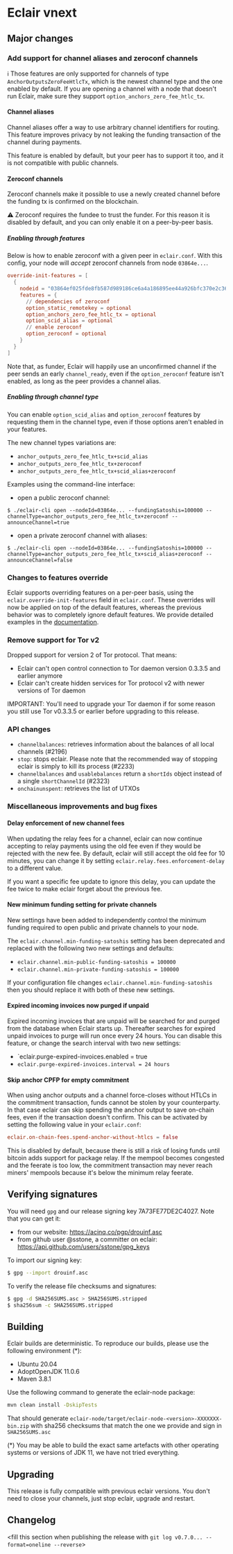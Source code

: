 # Eclair vnext

<insert here a high-level description of the release>

## Major changes

### Add support for channel aliases and zeroconf channels

:information_source: Those features are only supported for channels of type `AnchorOutputsZeroFeeHtlcTx`, which is the
newest channel type and the one enabled by default. If you are opening a channel with a node that doesn't run Eclair,
make sure they support `option_anchors_zero_fee_htlc_tx`.

#### Channel aliases

Channel aliases offer a way to use arbitrary channel identifiers for routing. This feature improves privacy by not
leaking the funding transaction of the channel during payments.

This feature is enabled by default, but your peer has to support it too, and it is not compatible with public channels.

#### Zeroconf channels

Zeroconf channels make it possible to use a newly created channel before the funding tx is confirmed on the blockchain.

:warning: Zeroconf requires the fundee to trust the funder. For this reason it is disabled by default, and you can
only enable it on a peer-by-peer basis.

##### Enabling through features

Below is how to enable zeroconf with a given peer in `eclair.conf`. With this config, your node will _accept_ zeroconf
channels from node `03864e...`.

```eclair.conf
override-init-features = [
  {
    nodeid = "03864ef025fde8fb587d989186ce6a4a186895ee44a926bfc370e2c366597a3f8f",
    features = {
      // dependencies of zeroconf
      option_static_remotekey = optional
      option_anchors_zero_fee_htlc_tx = optional
      option_scid_alias = optional
      // enable zeroconf
      option_zeroconf = optional
    }
  }
]
```

Note that, as funder, Eclair will happily use an unconfirmed channel if the peer sends an early `channel_ready`, even if
the `option_zeroconf` feature isn't enabled, as long as the peer provides a channel alias.

##### Enabling through channel type

You can enable `option_scid_alias` and `option_zeroconf` features by requesting them in the channel type, even if those
options aren't enabled in your features.

The new channel types variations are:

- `anchor_outputs_zero_fee_htlc_tx+scid_alias`
- `anchor_outputs_zero_fee_htlc_tx+zeroconf`
- `anchor_outputs_zero_fee_htlc_tx+scid_alias+zeroconf`

Examples using the command-line interface:

- open a public zeroconf channel:

```shell
$ ./eclair-cli open --nodeId=03864e... --fundingSatoshis=100000 --channelType=anchor_outputs_zero_fee_htlc_tx+zeroconf --announceChannel=true
```

- open a private zeroconf channel with aliases:

```shell
$ ./eclair-cli open --nodeId=03864e... --fundingSatoshis=100000 --channelType=anchor_outputs_zero_fee_htlc_tx+scid_alias+zeroconf --announceChannel=false
```

### Changes to features override

Eclair supports overriding features on a per-peer basis, using the `eclair.override-init-features` field in `eclair.conf`.
These overrides will now be applied on top of the default features, whereas the previous behavior was to completely ignore default features.
We provide detailed examples in the [documentation](../Configure.md#customize-features).

### Remove support for Tor v2

Dropped support for version 2 of Tor protocol. That means:

- Eclair can't open control connection to Tor daemon version 0.3.3.5 and earlier anymore
- Eclair can't create hidden services for Tor protocol v2 with newer versions of Tor daemon

IMPORTANT: You'll need to upgrade your Tor daemon if for some reason you still use Tor v0.3.3.5 or earlier before
upgrading to this release.

### API changes

- `channelbalances`: retrieves information about the balances of all local channels (#2196)
- `stop`: stops eclair. Please note that the recommended way of stopping eclair is simply to kill its process (#2233)
- `channelbalances` and `usablebalances` return a `shortIds` object instead of a single `shortChannelId` (#2323)
- `onchainunspent`: retrieves the list of UTXOs

### Miscellaneous improvements and bug fixes

#### Delay enforcement of new channel fees

When updating the relay fees for a channel, eclair can now continue accepting to relay payments using the old fee even
if they would be rejected with the new fee.
By default, eclair will still accept the old fee for 10 minutes, you can change it by
setting `eclair.relay.fees.enforcement-delay` to a different value.

If you want a specific fee update to ignore this delay, you can update the fee twice to make eclair forget about the
previous fee.

#### New minimum funding setting for private channels

New settings have been added to independently control the minimum funding required to open public and private channels
to your node.

The `eclair.channel.min-funding-satoshis` setting has been deprecated and replaced with the following two new settings
and defaults:

- `eclair.channel.min-public-funding-satoshis = 100000`
- `eclair.channel.min-private-funding-satoshis = 100000`

If your configuration file changes `eclair.channel.min-funding-satoshis` then you should replace it with both of these
new settings.

#### Expired incoming invoices now purged if unpaid

Expired incoming invoices that are unpaid will be searched for and purged from the database when Eclair starts up.
Thereafter searches for expired unpaid invoices to purge will run once every 24 hours. You can disable this feature, or
change the search interval with two new settings:

- `eclair.purge-expired-invoices.enabled = true
- `eclair.purge-expired-invoices.interval = 24 hours`

#### Skip anchor CPFP for empty commitment

When using anchor outputs and a channel force-closes without HTLCs in the commitment transaction, funds cannot be stolen by your counterparty.
In that case eclair can skip spending the anchor output to save on-chain fees, even if the transaction doesn't confirm.
This can be activated by setting the following value in your `eclair.conf`:

```conf
eclair.on-chain-fees.spend-anchor-without-htlcs = false
```

This is disabled by default, because there is still a risk of losing funds until bitcoin adds support for package relay.
If the mempool becomes congested and the feerate is too low, the commitment transaction may never reach miners' mempools because it's below the minimum relay feerate.

## Verifying signatures

You will need `gpg` and our release signing key 7A73FE77DE2C4027. Note that you can get it:

- from our website: https://acinq.co/pgp/drouinf.asc
- from github user @sstone, a committer on eclair: https://api.github.com/users/sstone/gpg_keys

To import our signing key:

```sh
$ gpg --import drouinf.asc
```

To verify the release file checksums and signatures:

```sh
$ gpg -d SHA256SUMS.asc > SHA256SUMS.stripped
$ sha256sum -c SHA256SUMS.stripped
```

## Building

Eclair builds are deterministic. To reproduce our builds, please use the following environment (*):

- Ubuntu 20.04
- AdoptOpenJDK 11.0.6
- Maven 3.8.1

Use the following command to generate the eclair-node package:

```sh
mvn clean install -DskipTests
```

That should generate `eclair-node/target/eclair-node-<version>-XXXXXXX-bin.zip` with sha256 checksums that match the one
we provide and sign in `SHA256SUMS.asc`

(*) You may be able to build the exact same artefacts with other operating systems or versions of JDK 11, we have not
tried everything.

## Upgrading

This release is fully compatible with previous eclair versions. You don't need to close your channels, just stop eclair,
upgrade and restart.

## Changelog

<fill this section when publishing the release with `git log v0.7.0... --format=oneline --reverse`>
